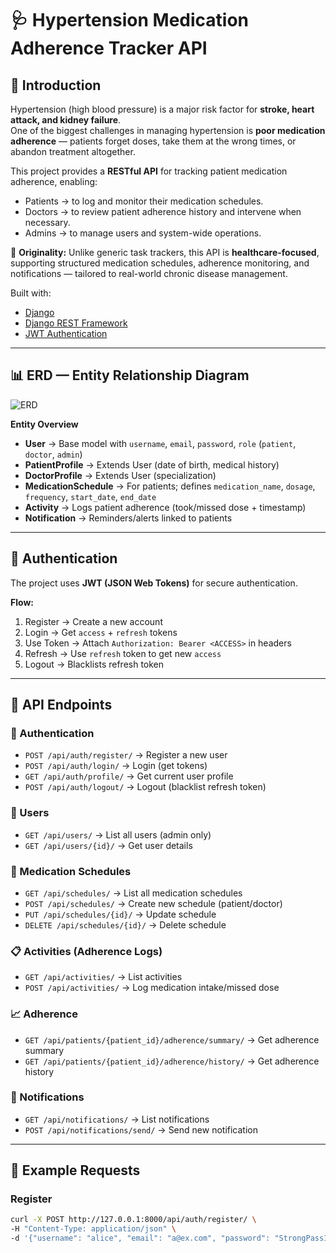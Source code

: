 # 🩺 Hypertension Medication Adherence Tracker API

## 📖 Introduction

Hypertension (high blood pressure) is a major risk factor for **stroke, heart attack, and kidney failure**.  
One of the biggest challenges in managing hypertension is **poor medication adherence** — patients forget doses, take them at the wrong times, or abandon treatment altogether.  

This project provides a **RESTful API** for tracking patient medication adherence, enabling:  
- Patients → to log and monitor their medication schedules.  
- Doctors → to review patient adherence history and intervene when necessary.  
- Admins → to manage users and system-wide operations.  

🔹 **Originality:** Unlike generic task trackers, this API is **healthcare-focused**, supporting structured medication schedules, adherence monitoring, and notifications — tailored to real-world chronic disease management.  

Built with:  
- [Django](https://www.djangoproject.com/)  
- [Django REST Framework](https://www.django-rest-framework.org/)  
- [JWT Authentication](https://django-rest-framework-simplejwt.readthedocs.io/)  

---

## 📊 ERD — Entity Relationship Diagram

![ERD](docs/erd.png)

**Entity Overview**
- **User** → Base model with `username`, `email`, `password`, `role` (`patient`, `doctor`, `admin`)  
- **PatientProfile** → Extends User (date of birth, medical history)  
- **DoctorProfile** → Extends User (specialization)  
- **MedicationSchedule** → For patients; defines `medication_name`, `dosage`, `frequency`, `start_date`, `end_date`  
- **Activity** → Logs patient adherence (took/missed dose + timestamp)  
- **Notification** → Reminders/alerts linked to patients  

---

## 🔑 Authentication

The project uses **JWT (JSON Web Tokens)** for secure authentication.  

**Flow:**
1. Register → Create a new account  
2. Login → Get `access` + `refresh` tokens  
3. Use Token → Attach `Authorization: Bearer <ACCESS>` in headers  
4. Refresh → Use `refresh` token to get new `access`  
5. Logout → Blacklists refresh token  

---

## 📌 API Endpoints

### 🔐 Authentication
- `POST /api/auth/register/` → Register a new user  
- `POST /api/auth/login/` → Login (get tokens)  
- `GET /api/auth/profile/` → Get current user profile  
- `POST /api/auth/logout/` → Logout (blacklist refresh token)  

### 👤 Users
- `GET /api/users/` → List all users (admin only)  
- `GET /api/users/{id}/` → Get user details  

### 💊 Medication Schedules
- `GET /api/schedules/` → List all medication schedules  
- `POST /api/schedules/` → Create new schedule (patient/doctor)  
- `PUT /api/schedules/{id}/` → Update schedule  
- `DELETE /api/schedules/{id}/` → Delete schedule  

### 📋 Activities (Adherence Logs)
- `GET /api/activities/` → List activities  
- `POST /api/activities/` → Log medication intake/missed dose  

### 📈 Adherence
- `GET /api/patients/{patient_id}/adherence/summary/` → Get adherence summary  
- `GET /api/patients/{patient_id}/adherence/history/` → Get adherence history  

### 🔔 Notifications
- `GET /api/notifications/` → List notifications  
- `POST /api/notifications/send/` → Send new notification  

---

## 🧪 Example Requests

### Register
```bash
curl -X POST http://127.0.0.1:8000/api/auth/register/ \
-H "Content-Type: application/json" \
-d '{"username": "alice", "email": "a@ex.com", "password": "StrongPass123!", "role": "patient", "date_of_birth": "1990-01-01"}'
